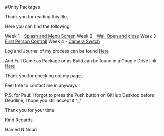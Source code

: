 #Unity Packages

Thank you for reading this file,

Here you can find the following:

Week 1 - [Splash and Menu Screen](https://github.com/KuraiSensei/unitypackages/tree/master/Unity%20Week%201)
Week 2 - [Wall Open and close](https://github.com/KuraiSensei/unitypackages/tree/master/Unity%20Week%202)
Week 3 - [First Person Controll](https://github.com/KuraiSensei/unitypackages/tree/master/Unity%20Week%203)
Week 4 - [Camera Switch](https://github.com/KuraiSensei/unitypackages/tree/master/Unity%20Week%204)

Log and Journal of my process can be found [Here](https://github.com/KuraiSensei/unitypackages/tree/master/Log%20and%20Journal)

And Full Game as Package or as Build can be found in a Google Drive link [Here](https://drive.google.com/drive/folders/1qXzlggN0fqBWtQr1Qeoindtj3B7cuaga)

Thank you for checking out my page, 

Feel free to contact me in anyways

P.S. for Paul: I forgot to press the Push button on GitHub Desktop before Deadline, I hope you still accept it ^_^

Thank you for your time

Kind Regards


Hamed N Nouri
